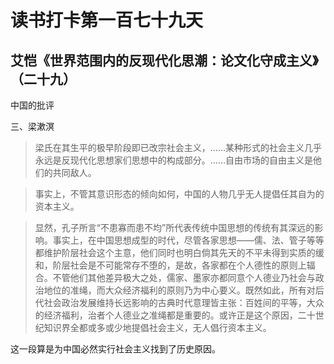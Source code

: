 读书打卡第一百七十九天
===

艾恺《世界范围内的反现代化思潮：论文化守成主义》（二十九）
---

中国的批评

三、梁漱溟

> 梁氏在其生平的极早阶段即已改宗社会主义，……某种形式的社会主义几乎永远是反现代化思想家们思想中的构成部分。……自由市场的自由主义是他们的共同敌人。

> 事实上，不管其意识形态的倾向如何，中国的人物几乎无人提倡任其自为的资本主义。

> 显然，孔子所言“不患寡而患不均”所代表传统中国思想的传统有其深远的影响。事实上，在中国思想成型的时代，尽管各家思想——儒、法、管子等等都维护阶层社会这个主意，他们同时也明白倘其先天的不平未得到实质的缓和，阶层社会是不可能常存不堕的，是故，各家都在个人德性的原则上辐合。不管他们其他差异极大之处，儒家、墨家亦都同意个人德业乃社会与政治地位的准绳，而大众经济福利的原则乃为中心要义。既然如此，所有对后代社会政治发展维持长远影响的古典时代意理皆主张：百姓间的平等，大众的经济福利，治者个人德业之准绳都是重要的。或许正是这个原因，二十世纪知识界全都或多或少地提倡社会主义，无人倡行资本主义。

这一段算是为中国必然实行社会主义找到了历史原因。
